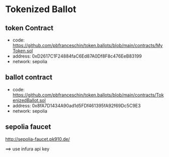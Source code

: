 # Tokenized Ballot
## token Contract
- code: https://github.com/pbfranceschin/token.ballots/blob/main/contracts/MyToken.sol
- address: 0xD2617C1F24884faC6Ed87A0Df8F8c476EeB83199
- network: sepolia

## ballot contract
- code: https://github.com/pbfranceschin/token.ballots/blob/main/contracts/TokenizedBallot.sol
- address: 0x8fA7D1434A90ad1d5FDf461395fA92f69Dc5C9E3
- network: sepolia


## sepolia faucet
http://sepolia-faucet.pk910.de/

==> use infura api key 